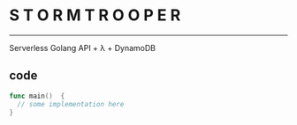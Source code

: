 # S T O R M T R O O P E R
---
Serverless Golang API + λ + DynamoDB

## code

```go
func main()  {
  // some implementation here
}
```